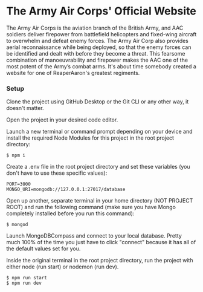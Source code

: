 # The Army Air Corps' Official Website

The Army Air Corps is the aviation branch of the British Army, and AAC soldiers deliver firepower from battlefield helicopters and fixed-wing aircraft to overwhelm and defeat enemy forces. The Army Air Corp also provides aerial reconnaissance while being deployed, so that the enemy forces can be identified and dealt with before they become a threat. This fearsome combination of manoeuvrability and firepower makes the AAC one of the most potent of the Army’s combat arms. It's about time somebody created a website for one of ReaperAaron's greatest regiments.

### Setup

Clone the project using GitHub Desktop or the Git CLI or any other way, it doesn't matter.

Open the project in your desired code editor.

Launch a new terminal or command prompt depending on your device and install the required Node Modules for this project in the root project directory:

```
$ npm i
```

Create a .env file in the root project directory and set these variables (you don't have to use these specific values):

```
PORT=3000
MONGO_URI=mongodb://127.0.0.1:27017/database
```

Open up another, separate terminal in your home directory (NOT PROJECT ROOT) and run the following command (make sure you have Mongo completely installed before you run this command):

```
$ mongod
```

Launch MongoDBCompass and connect to your local database. Pretty much 100% of the time you just have to click "connect" because it has all of the default values set for you.

Inside the original terminal in the root project directory, run the project with either node (run start) or nodemon (run dev).

```
$ npm run start
$ npm run dev
```
